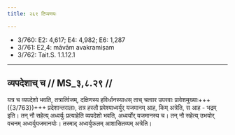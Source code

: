 ```yaml
---
title: २६९ टिप्पणयः

---
```

- 3/760: E2: 4,617; E4: 4,982; E6: 1,287
- 3/761: E2,4: māvām avakramiṣam
- 3/762: Tait.S. 1.1.12.1

____________________________________________


## व्यपदेशाच् च // MS_३,८.२९ //

यत्र च व्यपदेशो भवति, तत्रार्त्विजम्, दक्षिणस्य हविर्धानस्याधस् ताच् चत्वार उपरवाः प्रावेशमुख्याः+++({3/763})+++ प्रदेशान्तरालाः, तत्र हस्तौ प्रवेश्याध्वर्युर् यजमानम् आह, किम् अत्रेति, स आह - भद्रम् इति। तन् नौ सहेत्य् अध्वर्युः प्रत्याहेति व्यपदेशो भवति, अध्वर्योर् यजमानस्य च। तन् नौ सहेत्य् उभयोर् वचनम् अध्वर्युयजमानयोः। तस्माद् अध्वर्युफलम् आशासितव्यम् अत्रेति।
